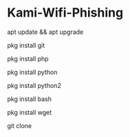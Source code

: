 # Kami-Wifi-Phishing #

apt update && apt upgrade

pkg install git

pkg install php

pkg install python

pkg install python2

pkg install bash

pkg install wget

git clone 
